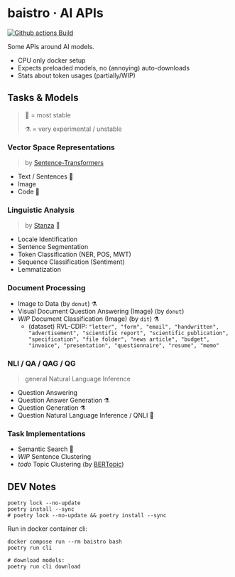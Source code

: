 # baistro · AI APIs

[![Github actions Build](https://github.com/elbakerino/baistro/actions/workflows/blank.yml/badge.svg)](https://github.com/elbakerino/baistro/actions)

Some APIs around AI models.

- CPU only docker setup
- Expects preloaded models, no (annoying) auto-downloads
- Stats about token usages (partially/WIP)

## Tasks & Models

> 💎 = most stable
>
> ⚗️ = very experimental / unstable

### Vector Space Representations

> by [Sentence-Transformers](https://www.sbert.net/)

- Text / Sentences 💎
- Image
- Code 💎

### Linguistic Analysis

> by [Stanza](https://stanfordnlp.github.io/stanza/pipeline.html) 💎

- Locale Identification
- Sentence Segmentation
- Token Classification (NER, POS, MWT)
- Sequence Classification (Sentiment)
- Lemmatization

### Document Processing

- Image to Data (by `donut`) ⚗️
- Visual Document Question Answering (Image) (by `donut`)
- *WIP* Document Classification (Image) (by `dit`) ⚗️
    - (dataset) RVL-CDIP: `"letter", "form", "email", "handwritten", "advertisement", "scientific report", "scientific publication", "specification", "file folder", "news article", "budget", "invoice", "presentation", "questionnaire", "resume", "memo"`

### NLI / QA / QAG / QG

> general Natural Language Inference

- Question Answering
- Question Answer Generation ⚗️
- Question Generation ⚗️
- Question Natural Language Inference / QNLI 💎

### Task Implementations

- Semantic Search 💎
- *WIP* Sentence Clustering
- *todo* Topic Clustering (by [BERTopic](https://maartengr.github.io/BERTopic/))

## DEV Notes

```shell
poetry lock --no-update
poetry install --sync
# poetry lock --no-update && poetry install --sync
```

Run in docker container cli:

```shell
docker compose run --rm baistro bash
poetry run cli

# download models:
poetry run cli download
```
